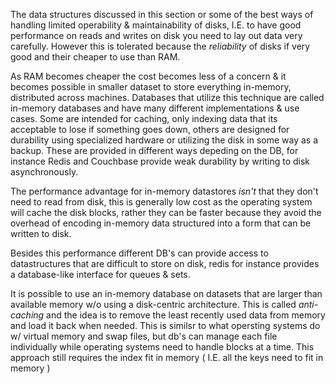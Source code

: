 The data structures discussed in this section or some of the best ways of handling limited operability & maintainability of disks, I.E. to have good performance on reads and writes on disk you need to lay out data very carefully. However this is tolerated because the *reliability* of disks if very good and their cheaper to use than RAM.

As RAM becomes cheaper the cost becomes less of a concern & it becomes possible in smaller dataset to store everything in-memory, distributed across machines. Databases that utilize this technique are called in-memory databases and have many different implementations & use cases. Some are intended for caching, only indexing data that its acceptable to lose if something goes down, others are designed for durability using specialized hardware or utilizing the disk in some way as a backup.
These are provided in different ways depeding on the DB, for instance Redis and Couchbase provide weak durability by writing to disk asynchronously.

The performance advantage for in-memory datastores *isn't* that they don't need to read from disk, this is generally low cost as the operating system will cache the disk blocks, rather they can be faster because they avoid the overhead of encoding in-memory data structured into a form that can be written to disk.

Besides this performance different DB's can provide access to datastructures that are difficult to store on disk, redis for instance provides a database-like interface for queues & sets.

It is possible to use an in-memory database on datasets that are larger than available memory w/o using a disk-centric architecture. This is called *anti-caching* and the idea is to remove the least recently used data from memory and load it back when needed.
This is similsr to what opersting systems do w/ virtual memory and swap files, but db's can manage each file individually while operating systems need to handle blocks at a time. This approach still requires the index fit in memory ( I.E. all the keys need to fit in memory )